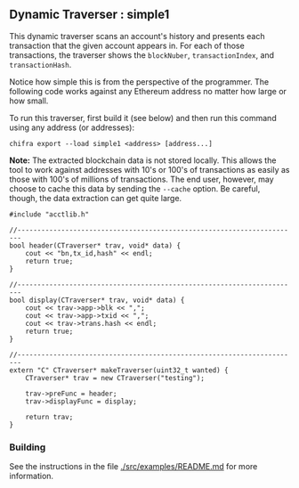 ## Dynamic Traverser : simple1

This dynamic traverser scans an account's history and presents each transaction that the given account appears in. For each of
those transactions, the traverser shows the `blockNuber`, `transactionIndex`, and `transactionHash`.

Notice how simple this is from the perspective of the programmer. The following code works against any Ethereum address no matter how
large or how small.

To run this traverser, first build it (see below) and then run this command using any address (or addresses):

```
chifra export --load simple1 <address> [address...]
```

**Note:** The extracted blockchain data is not stored locally. This allows the tool to work against addresses with 10's or 100's of transactions as easily as those with 100's of millions of transactions. The end user, however, may choose to cache this data by sending the `--cache` option. Be careful, though, the data extraction can get quite large.

```
#include "acctlib.h"

//-----------------------------------------------------------------------
bool header(CTraverser* trav, void* data) {
    cout << "bn,tx_id,hash" << endl;
    return true;
}

//-----------------------------------------------------------------------
bool display(CTraverser* trav, void* data) {
    cout << trav->app->blk << ",";
    cout << trav->app->txid << ",";
    cout << trav->trans.hash << endl;
    return true;
}

//-----------------------------------------------------------------------
extern "C" CTraverser* makeTraverser(uint32_t wanted) {
    CTraverser* trav = new CTraverser("testing");

    trav->preFunc = header;
    trav->displayFunc = display;

    return trav;
}
```

### Building

See the instructions in the file [./src/examples/README.md](../../README.md) for more information.
